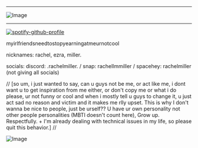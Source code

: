 ***
![Image](https://github.com/user-attachments/assets/53e3e3c6-686f-413a-9e82-df665ea1e105)
***
[![spotify-github-profile](https://spotify-github-profile.kittinanx.com/api/view?uid=31rqsywyohmogplyaqbw44o6ipvq&cover_image=true&theme=default&show_offline=true&background_color=121212&interchange=false)](https://github.com/kittinan/spotify-github-profile)







myirlfriendsneedtostopyearningatmeurnotcool


nicknames: rachel, ezra, miller.


socials: discord: .rachelmiller. / snap: rachellmmiller / spacehey: rachelmiller (not giving all socials)

// [so um, i just wanted to say, can u guys not be me, or act like me, i dont want u to get inspiration from me either, or don't copy me or what i do please, ur not funny or cool and when i mostly tell u guys to change it, u just act sad no reason and victim and it makes me rlly upset. This is why I don't wanna be nice to people, just be urself?? U have ur own personality not other people personalities (MBTI doesn't count here), Grow up. Respectfully. + I'm already dealing with technical issues in my life, so please quit this behavior.] //

![Image](https://github.com/user-attachments/assets/78cf1685-e507-42ab-a900-c91273c12005)
